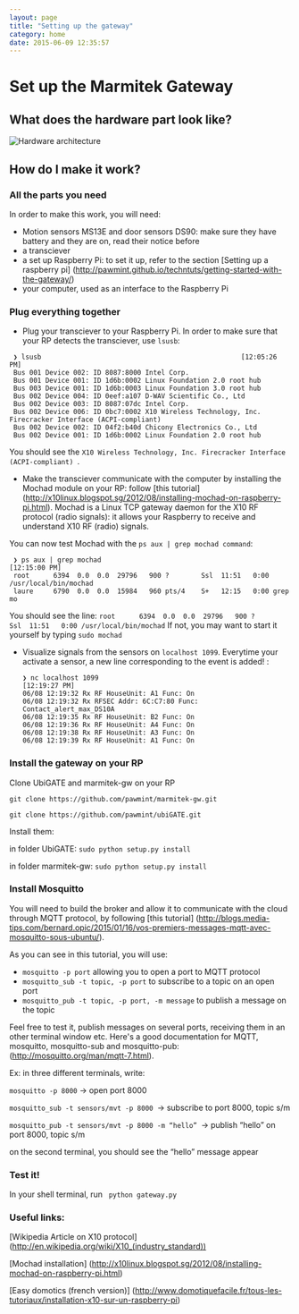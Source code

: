 ```yaml
---
layout: page
title: "Setting up the gateway"
category: home
date: 2015-06-09 12:35:57
---
```


# Set up the Marmitek Gateway

## What does the hardware part look like?

![Hardware architecture](https://github.com/pawmint/techntuts/blob/gh-pages/images/hardware.png?raw=true)

## How do I make it work?


### All the parts you need


In order to make this work, you will need:

* Motion sensors MS13E and door sensors DS90: make sure they have battery and they are on, read their notice before
* a transciever
* a set up Raspberry Pi: to set it up, refer to the section [Setting up a raspberry pi] (http://pawmint.github.io/techntuts/getting-started-with-the-gateway/)
* your computer, used as an interface to the Raspberry Pi 


### Plug everything together



* Plug your transciever to your Raspberry Pi. In order to make sure that your RP detects the transciever, use ```lsusb```:

```
 ❯ lsusb                                                  [12:05:26 PM] 
 Bus 001 Device 002: ID 8087:8000 Intel Corp. 
 Bus 001 Device 001: ID 1d6b:0002 Linux Foundation 2.0 root hub 
 Bus 003 Device 001: ID 1d6b:0003 Linux Foundation 3.0 root hub 
 Bus 002 Device 004: ID 0eef:a107 D-WAV Scientific Co., Ltd 
 Bus 002 Device 003: ID 8087:07dc Intel Corp. 
 Bus 002 Device 006: ID 0bc7:0002 X10 Wireless Technology, Inc. Firecracker Interface (ACPI-compliant) 
 Bus 002 Device 002: ID 04f2:b40d Chicony Electronics Co., Ltd 
 Bus 002 Device 001: ID 1d6b:0002 Linux Foundation 2.0 root hub 
 ```

You should see the ```X10 Wireless Technology, Inc. Firecracker Interface (ACPI-compliant) ```.



* Make the transciever communicate with the computer by installing the Mochad module on your RP: follow [this tutorial] (http://x10linux.blogspot.sg/2012/08/installing-mochad-on-raspberry-pi.html). Mochad is a Linux TCP gateway daemon for the X10 RF protocol (radio signals): it allows your Raspberry to receive and understand X10 RF (radio) signals.

 You can now test Mochad with the ``` ps aux | grep mochad command ```:

 ```
  ❯ ps aux | grep mochad                                                                                                           [12:15:00 PM] 
  root      6394  0.0  0.0  29796   900 ?        Ssl  11:51   0:00 /usr/local/bin/mochad 
  laure     6790  0.0  0.0  15984   960 pts/4    S+   12:15   0:00 grep mo
  ```

  You should see the line:
  ``` root      6394  0.0  0.0  29796   900 ?        Ssl  11:51   0:00 /usr/local/bin/mochad ```
  If not, you may want to start it yourself by typing ```sudo mochad```


* Visualize signals from the sensors on ```localhost 1099```. Everytime your activate a sensor, a new line corresponding to the event is added! :

  ```
  ❯ nc localhost 1099                                                                                                              [12:19:27 PM] 
  06/08 12:19:32 Rx RF HouseUnit: A1 Func: On 
  06/08 12:19:32 Rx RFSEC Addr: 6C:C7:80 Func: Contact_alert_max_DS10A 
  06/08 12:19:35 Rx RF HouseUnit: B2 Func: On 
  06/08 12:19:36 Rx RF HouseUnit: A4 Func: On 
  06/08 12:19:38 Rx RF HouseUnit: A3 Func: On 
  06/08 12:19:39 Rx RF HouseUnit: A1 Func: On 
  ```


### Install the gateway on your RP


  Clone UbiGATE and marmitek-gw on your RP

  ```git clone https://github.com/pawmint/marmitek-gw.git``` 
  
  ```git clone https://github.com/pawmint/ubiGATE.git ```

  
  Install them:

  in folder UbiGATE: ```sudo python setup.py install```
  
  in folder marmitek-gw: ```sudo python setup.py install```
  

### Install Mosquitto
  

You will need to build the broker and allow it to communicate with the cloud through MQTT protocol, by following [this tutorial] (http://blogs.media-tips.com/bernard.opic/2015/01/16/vos-premiers-messages-mqtt-avec-mosquitto-sous-ubuntu/).


  As you can see in this tutorial, you will use:
* ```mosquitto -p port``` allowing you to open a port to MQTT protocol
* ```mosquitto_sub -t topic, -p port``` to subscribe to a topic on an open port
* ```mosquitto_pub -t topic, -p port, -m message``` to publish a message on the topic
 
Feel free to test it, publish messages on several ports, receiving them in an other terminal window etc. Here's a good documentation for MQTT, mosquitto, mosquitto-sub and mosquitto-pub:
  (http://mosquitto.org/man/mqtt-7.html).

  Ex: in three different terminals, write:

```mosquitto -p 8000``` → open port 8000

```mosquitto_sub -t sensors/mvt -p 8000 ```→ subscribe to port 8000, topic s/m

```mosquitto_pub -t sensors/mvt -p 8000 -m “hello” ```→ publish “hello” on port 8000, topic s/m
 
 on the second terminal, you should see the “hello” message appear


### Test it!

  In your shell terminal, run 
  ``` python gateway.py```


### Useful links:

  [Wikipedia Article on X10 protocol] (http://en.wikipedia.org/wiki/X10_(industry_standard))

  [Mochad installation] (http://x10linux.blogspot.sg/2012/08/installing-mochad-on-raspberry-pi.html)

  [Easy domotics (french version)] (http://www.domotiquefacile.fr/tous-les-tutoriaux/installation-x10-sur-un-raspberry-pi)


